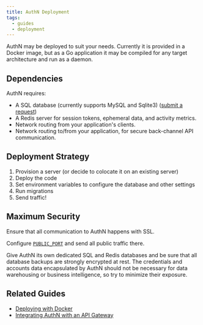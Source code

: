 ```yaml
---
title: AuthN Deployment
tags:
  - guides
  - deployment
---
```


AuthN may be deployed to suit your needs. Currently it is provided in a Docker image, but as a Go
application it may be compiled for any target architecture and run as a daemon.

## Dependencies

AuthN requires:

* A SQL database (currently supports MySQL and Sqlite3) ([submit a request](https://github.com/keratin/authn-server/issues))
* A Redis server for session tokens, ephemeral data, and activity metrics.
* Network routing from your application's clients.
* Network routing to/from your application, for secure back-channel API communication.

## Deployment Strategy

1. Provision a server (or decide to colocate it on an existing server)
2. Deploy the code
3. Set environment variables to configure the database and other settings
4. Run migrations
5. Send traffic!

## Maximum Security

Ensure that all communication to AuthN happens with SSL.

Configure [`PUBLIC_PORT`](config#public_port) and send all public traffic there.

Give AuthN its own dedicated SQL and Redis databases and be sure that all database backups are
strongly encrypted at rest. The credentials and accounts data encapsulated by AuthN should not be
necessary for data warehousing or business intelligence, so try to minimize their exposure.

## Related Guides

* [Deploying with Docker](guide-deploying_with_docker.md)
* [Integrating AuthN with an API Gateway](guide-integrating_authn_with_an_api_gateway.md)
